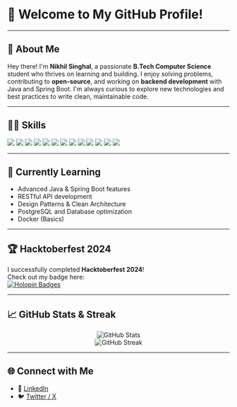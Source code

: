 # 👋 Welcome to My GitHub Profile!

---

## 🚀 About Me

Hey there! I'm **Nikhil Singhal**, a passionate **B.Tech Computer Science** student who thrives on learning and building. I enjoy solving problems, contributing to **open-source**, and working on **backend development** with Java and Spring Boot. I'm always curious to explore new technologies and best practices to write clean, maintainable code.

---

## 🧑‍💻 Skills

<p>
  <img src="https://img.shields.io/badge/Java-ED8B00?style=for-the-badge&logo=java&logoColor=white"/>
  <img src="https://img.shields.io/badge/Spring%20Boot-6DB33F?style=for-the-badge&logo=spring-boot&logoColor=white"/>
  <img src="https://img.shields.io/badge/PostgreSQL-4169E1?style=for-the-badge&logo=postgresql&logoColor=white"/>
  <img src="https://img.shields.io/badge/Hibernate-59666C?style=for-the-badge&logo=hibernate&logoColor=white"/>
  <img src="https://img.shields.io/badge/Python-3776AB?style=for-the-badge&logo=python&logoColor=white"/>
  <img src="https://img.shields.io/badge/C++-00599C?style=for-the-badge&logo=cplusplus&logoColor=white"/>
  <img src="https://img.shields.io/badge/JavaScript-F7DF1E?style=for-the-badge&logo=javascript&logoColor=black"/>
  <img src="https://img.shields.io/badge/HTML-E34F26?style=for-the-badge&logo=html5&logoColor=white"/>
  <img src="https://img.shields.io/badge/CSS-1572B6?style=for-the-badge&logo=css3&logoColor=white"/>
  <img src="https://img.shields.io/badge/SQL-4479A1?style=for-the-badge&logo=sqlite&logoColor=white"/>
  <img src="https://img.shields.io/badge/Git-F05032?style=for-the-badge&logo=git&logoColor=white"/>
  <img src="https://img.shields.io/badge/GitHub-181717?style=for-the-badge&logo=github&logoColor=white"/>
  <img src="https://img.shields.io/badge/Linux-FCC624?style=for-the-badge&logo=linux&logoColor=black"/>
</p>

---

## 🌱 Currently Learning

- Advanced Java & Spring Boot features
- RESTful API development
- Design Patterns & Clean Architecture
- PostgreSQL and Database optimization
- Docker (Basics)

---

## 🏆 Hacktoberfest 2024

I successfully completed **Hacktoberfest 2024**!  
Check out my badge here:  
[![Holopin Badges](https://holopin.me/nikhilsl12)](https://holopin.io/@nikhilsl12)

---

## 📈 GitHub Stats & Streak

<p align="center">
  <img src="https://github-readme-stats.vercel.app/api?username=nikhilsl12&show_icons=true&theme=radical" alt="GitHub Stats"/>
  <br/>
  <img src="https://github-readme-streak-stats.herokuapp.com/?user=nikhilsl12&theme=radical" alt="GitHub Streak"/>
</p>

---

## 🌐 Connect with Me

- 🔗 [LinkedIn](https://linkedin.com/in/nikhil-singhal-1b0921251)
- 🐦 [Twitter / X](https://x.com/_Nikhilsinghal)
